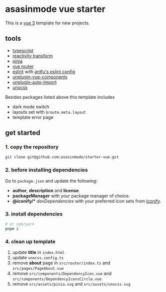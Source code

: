 # asasinmode vue starter

This is a [vue 3](https://vuejs.org/) template for new projects.

## tools

 - [typescript](https://www.typescriptlang.org/)
 - [reactivity transform](https://vuejs.org/guide/extras/reactivity-transform.html)
 - [pinia](https://pinia.vuejs.org/)
 - [vue router](https://router.vuejs.org/)
 - [eslint](https://eslint.org/) with [antfu's eslint config](https://github.com/antfu/eslint-config)
 - [unplugin-vue-components](https://github.com/antfu/unplugin-vue-components)
 - [unplugin-auto-import](https://github.com/antfu/unplugin-auto-import)
 - [unocss](https://github.com/unocss/unocss)

Besides packages listed above this template includes

 - dark mode switch
 - layouts set with `$route.meta.layout`
 - template error page

## get started

### 1. copy the repository

```sh
git clone git@github.com:asasinmode/starter-vue.git
```

### 2. before installing dependencies

Go to `package.json` and update the following:
  - **author**, **description** and **license**.
  - **packageManager** with your package manager of choice.
  - **@iconify/\*** _devDependencies_ with your preferred icon sets from [iconify](https://iconify.design/).

### 3. install dependencies

```sh
# or npm/yarn
pnpm i
```

### 4. clean up template

1. update **title** in `index.html`
2. update `unocss.config.ts`
3. remove **about** page in `src/router/index.ts` and `src/pages/PageAbout.vue`
4. remove `src/components/DependencyIcon.vue` and `src/components/DependencyIconsCircle.vue`
5. remove `src/assets/pinia.svg` and `src/assets/unocss.svg`
